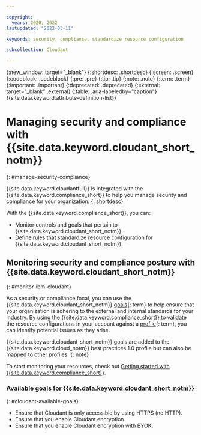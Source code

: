 ```yaml
---

copyright:
  years: 2020, 2022
lastupdated: "2022-03-11"

keywords: security, compliance, standardize resource configuration

subcollection: Cloudant

---
```


{:new_window: target="_blank"}
{:shortdesc: .shortdesc}
{:screen: .screen}
{:codeblock: .codeblock}
{:pre: .pre}
{:tip: .tip}
{:note: .note}
{:term: .term}
{:important: .important}
{:deprecated: .deprecated}
{:external: target="_blank" .external}
{:table: .aria-labeledby="caption"}
{{site.data.keyword.attribute-definition-list}}

# Managing security and compliance with {{site.data.keyword.cloudant_short_notm}}
{: #manage-security-compliance}

{{site.data.keyword.cloudantfull}} is integrated with the {{site.data.keyword.compliance_short}} to help you manage security and compliance for your organization.
{: shortdesc}

With the {{site.data.keyword.compliance_short}}, you can:

- Monitor controls and goals that pertain to {{site.data.keyword.cloudant_short_notm}}.
- Define rules that standardize resource configuration for {{site.data.keyword.cloudant_short_notm}}. 

## Monitoring security and compliance posture with {{site.data.keyword.cloudant_short_notm}}
{: #monitor-ibm-cloudant}

As a security or compliance focal, you can use the {{site.data.keyword.cloudant_short_notm}} [goals](#x2117978){: term} to help ensure that your organization is adhering to the external and internal standards for your industry. By using the {{site.data.keyword.compliance_short}} to validate the resource configurations in your account against a [profile](#x2034950){: term}, you can identify potential issues as they arise.

{{site.data.keyword.cloudant_short_notm}} goals are added to the {{site.data.keyword.cloud_notm}} best practices 1.0 profile but can also be mapped to other profiles.
{: note}

To start monitoring your resources, check out [Getting started with {{site.data.keyword.compliance_short}}](/docs/security-compliance?topic=security-compliance-getting-started).

### Available goals for {{site.data.keyword.cloudant_short_notm}}
{: #cloudant-available-goals}

- Ensure that Cloudant is only accessible by using HTTPS (no HTTP).
- Ensure that you enable Cloudant encryption.
- Ensure that you enable Cloudant encryption with BYOK.

